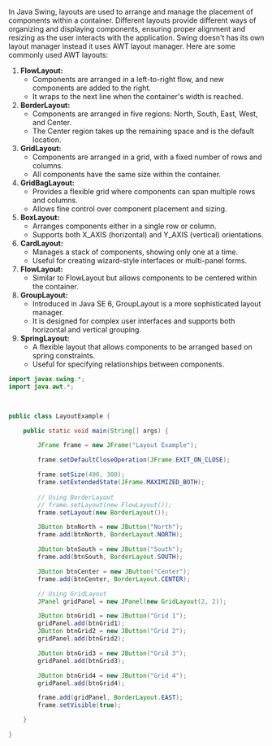 In Java Swing, layouts are used to arrange and manage the placement of components within a container. Different layouts provide different ways of organizing and displaying components, ensuring proper alignment and resizing as the user interacts with the application. Swing doesn't has its own layout manager instead it uses AWT layout manager. Here are some commonly used AWT layouts:

1. **FlowLayout:**
    - Components are arranged in a left-to-right flow, and new components are added to the right.
    - It wraps to the next line when the container's width is reached.
2. **BorderLayout:**
    - Components are arranged in five regions: North, South, East, West, and Center.
    - The Center region takes up the remaining space and is the default location.
3. **GridLayout:**
    - Components are arranged in a grid, with a fixed number of rows and columns.
    - All components have the same size within the container.
4. **GridBagLayout:**
    - Provides a flexible grid where components can span multiple rows and columns.
    - Allows fine control over component placement and sizing.
5. **BoxLayout:**
    - Arranges components either in a single row or column.
    - Supports both X_AXIS (horizontal) and Y_AXIS (vertical) orientations.
6. **CardLayout:**
    - Manages a stack of components, showing only one at a time.
    - Useful for creating wizard-style interfaces or multi-panel forms.
7. **FlowLayout:**
    - Similar to FlowLayout but allows components to be centered within the container.
8. **GroupLayout:**
    - Introduced in Java SE 6, GroupLayout is a more sophisticated layout manager.
    - It is designed for complex user interfaces and supports both horizontal and vertical grouping.
9. **SpringLayout:**
    - A flexible layout that allows components to be arranged based on spring constraints.
    - Useful for specifying relationships between components.

```java 
import javax.swing.*;
import java.awt.*;

  

public class LayoutExample {

    public static void main(String[] args) {

        JFrame frame = new JFrame("Layout Example");

        frame.setDefaultCloseOperation(JFrame.EXIT_ON_CLOSE);

        frame.setSize(400, 300);
        frame.setExtendedState(JFrame.MAXIMIZED_BOTH);
  
        // Using BorderLayout
        // frame.setLayout(new FlowLayout());
        frame.setLayout(new BorderLayout());

        JButton btnNorth = new JButton("North");
        frame.add(btnNorth, BorderLayout.NORTH);

        JButton btnSouth = new JButton("South");
        frame.add(btnSouth, BorderLayout.SOUTH);

        JButton btnCenter = new JButton("Center");
        frame.add(btnCenter, BorderLayout.CENTER);

        // Using GridLayout
        JPanel gridPanel = new JPanel(new GridLayout(2, 2));

        JButton btnGrid1 = new JButton("Grid 1");
        gridPanel.add(btnGrid1);
        JButton btnGrid2 = new JButton("Grid 2");
        gridPanel.add(btnGrid2);

        JButton btnGrid3 = new JButton("Grid 3");
        gridPanel.add(btnGrid3);

        JButton btnGrid4 = new JButton("Grid 4");
        gridPanel.add(btnGrid4);

        frame.add(gridPanel, BorderLayout.EAST);
        frame.setVisible(true);

    }

}

```